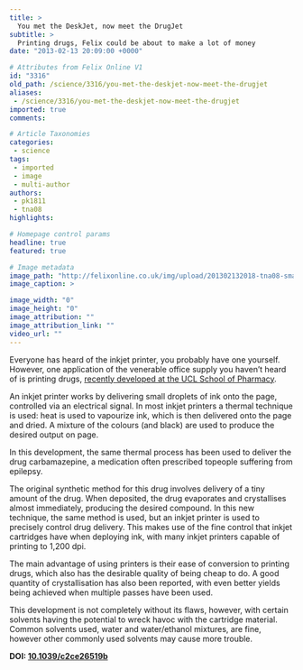 ```yaml
---
title: >
  You met the DeskJet, now meet the DrugJet
subtitle: >
  Printing drugs, Felix could be about to make a lot of money
date: "2013-02-13 20:09:00 +0000"

# Attributes from Felix Online V1
id: "3316"
old_path: /science/3316/you-met-the-deskjet-now-meet-the-drugjet
aliases:
 - /science/3316/you-met-the-deskjet-now-meet-the-drugjet
imported: true
comments:

# Article Taxonomies
categories:
 - science
tags:
 - imported
 - image
 - multi-author
authors:
 - pk1811
 - tna08
highlights:

# Homepage control params
headline: true
featured: true

# Image metadata
image_path: "http://felixonline.co.uk/img/upload/201302132018-tna08-smartcolor-inkjet-printer-ft-1560-.jpg"
image_caption: >

image_width: "0"
image_height: "0"
image_attribution: ""
image_attribution_link: ""
video_url: ""
---
```


Everyone has heard of the inkjet printer, you probably have one yourself. However, one application of the venerable office supply you haven’t heard of is printing drugs, [recently developed at the UCL School of Pharmacy](http://pubs.rsc.org/en/Content/ArticleLanding/2013/CE/c2ce26519b).

An inkjet printer works by delivering small droplets of ink onto the page, controlled via an electrical signal. In most inkjet printers a thermal technique is used: heat is used to vapourize ink, which is then delivered onto the page and dried. A mixture of the colours (and black) are used to produce the desired output on page.

In this development, the same thermal process has been used to deliver the drug carbamazepine, a medication often prescribed topeople suffering from epilepsy.

The original synthetic method for this drug involves delivery of a tiny amount of the drug. When deposited, the drug evaporates and crystallises almost immediately, producing the desired compound.
 In this new technique, the same method is used, but an inkjet printer is used to precisely control drug delivery. This makes use of the fine control that inkjet cartridges have when deploying ink, with many inkjet printers capable of printing to 1,200 dpi.

The main advantage of using printers is their ease of conversion to printing drugs, which also has the desirable quality of being cheap to do. A good quantity of crystallisation has also been reported, with even better yields being achieved when multiple passes have been used.

This development is not completely without its flaws, however, with certain solvents having the potential to wreck havoc with the cartridge material. Common solvents used, water and water/ethanol mixtures, are fine, however other commonly used solvents may cause more trouble.

__DOI: [10.1039/c2ce26519b](http://pubs.rsc.org/en/Content/ArticleLanding/2013/CE/c2ce26519b)__
